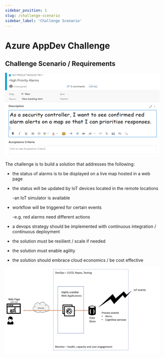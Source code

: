 ```yaml
---
sidebar_position: 1
slug: /challenge-scenario
sidebar_label: 'Challenge Scenario'
---
```

# Azure AppDev Challenge

## Challenge Scenario / Requirements

![alttext](images/slide01.png)

The challenge is to build a solution that addresses the following:

- the status of alarms is to be displayed on a live map hosted in a web page

- the status will be updated by IoT devices located in the remote locations

  -an IoT simulator is available

- workflow will be triggered for certain events

  -e.g. red alarms need different actions

- a devops strategy should be implemented with continuous integration / continuous deployment

- the solution must be resilient / scale if needed

- the solution must enable agility

- the solution should embrace cloud economics / be cost effective

![alttext](images/slide02.png)

